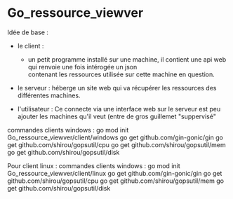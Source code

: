 # Go_ressource_viewver
Idée de base :
  - le client :
      - un petit programme installé sur une machine, il contient une api web qui renvoie une fois intérogée un json     
        contenant les ressources utilisée sur cette machine en question.
  
  - le serveur : héberge un site web qui va récupérer les ressources des différentes machines.
    
  - l'utilisateur : Ce connecte via une interface web sur le serveur est peu ajouter les machines qu'il veut (entre de gros guillemet "suppervisé"

commandes clients windows :
go mod init Go_ressource_viewver/client/windows
go get github.com/gin-gonic/gin
go get github.com/shirou/gopsutil/cpu
go get github.com/shirou/gopsutil/mem
go get github.com/shirou/gopsutil/disk

Pour client linux :
commandes clients windows :
go mod init Go_ressource_viewver/client/linux
go get github.com/gin-gonic/gin
go get github.com/shirou/gopsutil/cpu
go get github.com/shirou/gopsutil/mem
go get github.com/shirou/gopsutil/disk
